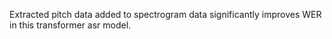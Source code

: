 
Extracted pitch data added to spectrogram data significantly improves WER in this transformer asr model.

